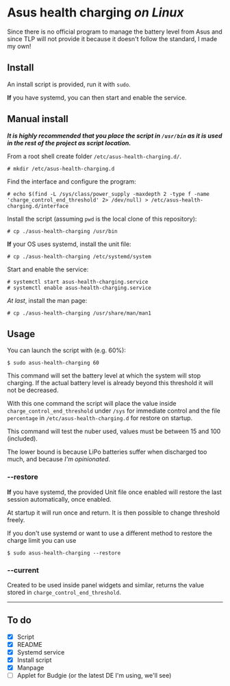# Asus health charging _on Linux_

Since there is no official program to manage the battery level from Asus
and since TLP will not provide it because it doesn't follow the standard,
I made my own!

## Install
An install script is provided, run it with `sudo`.

__If__ you have systemd, you can then start and enable the service.


## Manual install
___It is highly recommended that you place the script in `/usr/bin` as it is used
in the rest of the project as script location.___

From a root shell create folder `/etc/asus-health-charging.d/`.
```
# mkdir /etc/asus-health-charging.d
```

Find the interface and configure the program:
```
# echo $(find -L /sys/class/power_supply -maxdepth 2 -type f -name 'charge_control_end_threshold' 2> /dev/null) > /etc/asus-health-charging.d/interface
```

Install the script (assuming `pwd` is the local clone of this repository):
```
# cp ./asus-health-charging /usr/bin
```

__If__ your OS uses systemd, install the unit file:
```
# cp ./asus-health-charging /etc/systemd/system
```

Start and enable the service:
```
# systemctl start asus-health-charging.service
# systemctl enable asus-health-charging.service
```

_At last_, install the man page:
```
# cp ./asus-health-charging /usr/share/man/man1
```


## Usage
You can launch the script with (e.g. 60%):
```
$ sudo asus-health-charging 60
```

This command will set the battery level at which the system will stop charging.
If the actual battery level is already beyond this threshold it will not be decreased.

With this one command the script will place the value inside `charge_control_end_threshold`
under `/sys` for immediate control and the file `percentage` in `/etc/asus-health-charging.d`
for restore on startup.

This command will test the nuber used, values must be between 15 and 100 (included).

The lower bound is because LiPo batteries suffer when discharged too much, and because _I'm opinionated_.

### __--restore__
__If__ you have systemd, the provided Unit file once enabled will restore the
last session automatically, once enabled.

At startup it will run once and return. It is then possible to change threshold freely.

If you don't use systemd or want to use a different method to restore the charge limit
you can use
```
$ sudo asus-health-charging --restore
```

### __--current__
Created to be used inside panel widgets and similar,
returns the value stored in `charge_control_end_threshold`.

---
## To do
- [x] Script
- [x] README
- [x] Systemd service
- [x] Install script
- [x] Manpage
- [ ] Applet for Budgie (or the latest DE I'm using, we'll see)
